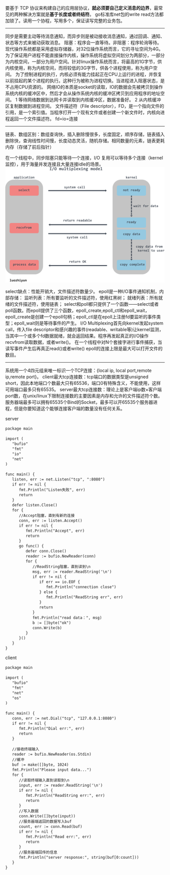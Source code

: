 要基于 TCP 协议来构建自己的应用层协议，**就必须要自己定义消息的边界**，最常见的两种解决方案就是**基于长度或者终结符**。
go标准库net包的write read方法都加锁了。读用一个协程，写用多个，保证读写完整的业务包。
*****
同步是需要主动等待消息通知，而异步则是被动接收消息通知，通过回调、通知、状态等方式来被动获取消息。
阻塞：程序会一直等待。非阻塞：程序轮询等待。
现代操作系统都是采用虚拟存储器，对32位操作系统而言，它的寻址空间为4G。为了保证用户进程不能直接操作内核，操作系统将虚拟空间划分为两部分，一部分为内核空间，一部分为用户空间。针对linux操作系统而言，将最高的1G字节，供内核使用，称为内核空间，而将较低的3G字节，供各个进程使用，称为用户空间。
为了控制进程的执行，内核必须有能力挂起正在CPU上运行的进程，并恢复以前挂起的某个进程的执行。这种行为被称为进程切换。当进程进入阻塞状态，是不占用CPU资源的。
网络IO的本质是socket的读取，IO的数据会先被拷贝到操作系统内核的缓冲区中，然后才会从操作系统内核的缓冲区拷贝到应用程序的地址空间。
1 等待网络数据到达网卡并读取到内核缓冲区，数据准备好。
2 从内核缓冲区复制数据到进程空间。
文件描述符（File descriptor），FD，是一个指向文件的引用，是一个索引值。当程序打开一个现有文件或者创建一个新文件时，内核向进程返回一个文件描述符。
fd=io=连接
*****

链表、数组区别：数组查询快，插入删除慢很多，长度固定，顺序存储，链表插入删除快，查询线性时间慢，长度动态灵活，随机存储。相同数量的元素，链表更耗内存（存储了前后指针）

在一个线程中，同步阻塞只能等待一个连接，I/O 复用可以等待多个连接（kernel监控），用于海量并发连接且大量连接idle的场景。
![](../images/1204119-20210208204544304-720218418.png)

select缺点：性能开销大，文件描述符数量少。
epoll是一种I/O事件通知机制，内部存储：
监听列表：所有要监听的文件描述符，使用红黑树；
就绪列表：所有就绪的文件描述符，使用链表；
select和poll都只提供了一个函数——select或者poll函数。而epoll提供了三个函数，epoll_create,epoll_ctl和epoll_wait，epoll_create是创建一个epoll句柄；epoll_ctl是在epoll上注册fd要监听的事件类型；epoll_wait则是等待事件的产生。
I/O Multiplexing首先向kernel发起system call，传入file descriptor和感兴趣的事件(readable、writable等)让kernel监测，当其中一个或多个fd数据就绪，就会返回结果。程序再发起真正的I/O操作recvfrom读取数据，或者write()。
在一个线程中对N个套接字进行事件捕获，当读写事件产生后再真正read()或者write()
epoll的连接上限是最大可以打开文件的数目。
*****


系统用一个4四元组来唯一标识一个TCP连接：{local ip, local port,remote ip,remote port}。
client最大tcp连接数：tcp端口的数据类型是unsigned short，因此本地端口个数最大只有65536，端口0有特殊含义，不能使用，这样可用端口最多只有65535。
server最大tcp连接数：理论上是客户端ip数×客户端port数，在unix/linux下限制连接数的主要因素是内存和允许的文件描述符个数。
服务器端最多可以拥有65535个Bind的Socket，最多可以开65535个服务器进程，但是你要知道这个能够连接客户端的数量没有任何关系。

server
```
package main

import (
   "bufio"
   "fmt"
   "io"
   "net"
)

func main() {
   listen, err := net.Listen("tcp", ":8080")
   if err != nil {
      fmt.Println("Listen失败", err)
      return
   }
   defer listen.Close()
   for {
      //Accept阻塞，直到有新的连接
      conn, err := listen.Accept()
      if err != nil {
         fmt.Println("Accept", err)
         return
      }
      go func() {
         defer conn.Close()
         reader := bufio.NewReader(conn)
         for {
            //ReadString阻塞，直到读到\n
            msg, err := reader.ReadString('\n')
            if err != nil {
               if err == io.EOF {
                  fmt.Println("connection close")
               } else {
                  fmt.Println("ReadString err", err)
               }
               return
            }
            fmt.Println("read data：", msg)
            b := []byte("ok")
            conn.Write(b)
         }
      }()
   }
}
```
client
```
package main

import (
   "bufio"
   "fmt"
   "net"
   "os"
)

func main() {
   conn, err := net.Dial("tcp", "127.0.0.1:8080")
   if err != nil {
      fmt.Println("Dial err:", err)
      return
   }

   //接收终端输入
   reader := bufio.NewReader(os.Stdin)
   //缓冲
   buf := make([]byte, 1024)
   fmt.Println("Please input data...")
   for {
      //读取终端输入直到读取到\n
      input, err := reader.ReadString('\n')
      if err != nil {
         fmt.Println("ReadString err:", err)
         return
      }
      //写入数据
      conn.Write([]byte(input))
      //服务器端返回的数据写入buf
      count, err := conn.Read(buf)
      if err != nil {
         fmt.Println("Read err:", err)
         return
      }
      //服务器端回传的信息
      fmt.Println("server response:", string(buf[0:count]))
   }
}
```